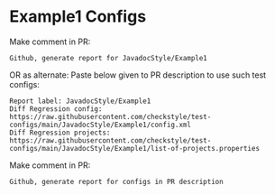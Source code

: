 # Example1 Configs
Make comment in PR:
```
Github, generate report for JavadocStyle/Example1
```
OR as alternate:
Paste below given to PR description to use such test configs:
```
Report label: JavadocStyle/Example1
Diff Regression config: https://raw.githubusercontent.com/checkstyle/test-configs/main/JavadocStyle/Example1/config.xml
Diff Regression projects: https://raw.githubusercontent.com/checkstyle/test-configs/main/JavadocStyle/Example1/list-of-projects.properties
```
Make comment in PR:
```
Github, generate report for configs in PR description
```
